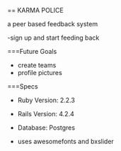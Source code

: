 == KARMA POLICE

a peer based feedback system

-sign up and start feeding back



===Future Goals
- create teams
- profile pictures

===Specs

- Ruby Version: 2.2.3

- Rails Version: 4.2.4

- Database: Postgres

- uses awesomefonts and bxslider

